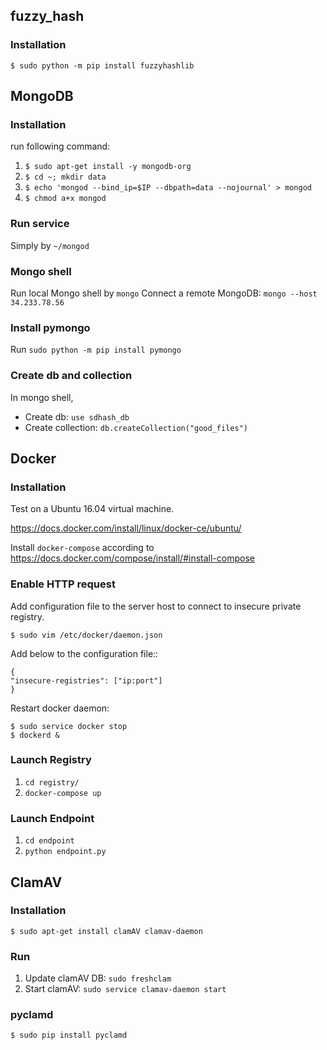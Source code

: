 ## fuzzy_hash


### Installation


`$ sudo python -m pip install fuzzyhashlib`


## MongoDB


### Installation


run following command:


1. `$ sudo apt-get install -y mongodb-org`
2. `$ cd ~; mkdir data`
3. `$ echo 'mongod --bind_ip=$IP --dbpath=data --nojournal' > mongod`
4. `$ chmod a+x mongod`


### Run service


Simply by `~/mongod`


### Mongo shell


Run local Mongo shell by `mongo`
Connect a remote MongoDB: `mongo --host 34.233.78.56`


### Install pymongo


Run `sudo python -m pip install pymongo`


### Create db and collection


In mongo shell,

- Create db: `use sdhash_db`
- Create collection: `db.createCollection("good_files")`


## Docker


### Installation


Test on a Ubuntu 16.04 virtual machine.


<https://docs.docker.com/install/linux/docker-ce/ubuntu/>


Install `docker-compose` according to <https://docs.docker.com/compose/install/#install-compose>


### Enable HTTP request


Add configuration file to the server host to connect to insecure private registry.  


```shell
$ sudo vim /etc/docker/daemon.json
```


Add below to the configuration file::  


```
{
"insecure-registries": ["ip:port"]
}
```


Restart docker daemon: 


```shell
$ sudo service docker stop
$ dockerd &
```


### Launch Registry


1. `cd registry/`
2. `docker-compose up`


### Launch Endpoint


1. `cd endpoint`
2. `python endpoint.py`


## ClamAV


### Installation

```shell
$ sudo apt-get install clamAV clamav-daemon
```


### Run


1. Update clamAV DB: `sudo freshclam`
2. Start clamAV: `sudo service clamav-daemon start`


### pyclamd


```shell
$ sudo pip install pyclamd
```